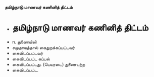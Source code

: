 **தமிழ்நாடு மாணவர் கணினித் திட்டம்**
- # தமிழ்நாடு மாணவர் கணினித் திட்டம்
- n. துணையிலி
- சமுதாயத்தால் கைதுறக்கப்பட்டவர்
- கைவிடப்பட்டவர்
- கைவிடப்பட்ட கப்பல்
- கைவிடப்பட்டது. (பெயரடை) துணையற்ற
- கைவிடப்பட்ட.

